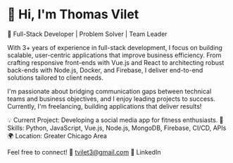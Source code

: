 # 👋 Hi, I'm Thomas Vilet
🚀 Full-Stack Developer | Problem Solver | Team Leader

With 3+ years of experience in full-stack development, I focus on building scalable, user-centric applications that improve business efficiency. From crafting responsive front-ends with Vue.js and React to architecting robust back-ends with Node.js, Docker, and Firebase, I deliver end-to-end solutions tailored to client needs.

I'm passionate about bridging communication gaps between technical teams and business objectives, and I enjoy leading projects to success. Currently, I'm freelancing, building applications that deliver results!

💡 Current Project: Developing a social media app for fitness enthusiasts.
🔧 Skills: Python, JavaScript, Vue.js, Node.js, MongoDB, Firebase, CI/CD, APIs
🌍 Location: Greater Chicago Area

Feel free to connect!
📧 tvilet3@gmail.com
💼 LinkedIn
